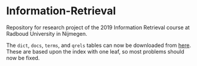 # Information-Retrieval
Repository for research project of the 2019 Information Retrieval course at Radboud University in Nijmegen.

The `dict`, `docs`, `terms`, and `qrels` tables can now be downloaded from [here](https://www.dropbox.com/s/kzu6yuxt2d1wzww/Robust04Tables.rar?dl=0). These are based upon the index with one leaf, so most problems should now be fixed.

